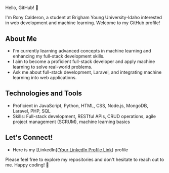 # <Your Name Here>

Hello, GitHub! 👋

I'm Rony Calderon, a student at Brigham Young University-Idaho interested in web development and machine learning. Welcome to my GitHub profile!

## About Me

- I'm currently learning advanced concepts in machine learning and enhancing my full-stack development skills.
- I aim to become a proficient full-stack developer and apply machine learning to solve real-world problems.
- Ask me about full-stack development, Laravel, and integrating machine learning into web applications.

## Technologies and Tools

- Proficient in JavaScript, Python, HTML, CSS, Node.js, MongoDB, Laravel, PHP, SQL
- Skills: Full-stack development, RESTful APIs, CRUD operations, agile project management (SCRUM), machine learning basics

## Let's Connect!

- Here is my [LinkedIn]([Your LinkedIn Profile Link](https://www.linkedin.com/in/rony-calderon/)) profile

Please feel free to explore my repositories and don't hesitate to reach out to me. Happy coding! 🚀
